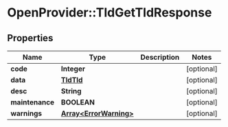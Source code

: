 # OpenProvider::TldGetTldResponse

## Properties
Name | Type | Description | Notes
------------ | ------------- | ------------- | -------------
**code** | **Integer** |  | [optional] 
**data** | [**TldTld**](TldTld.md) |  | [optional] 
**desc** | **String** |  | [optional] 
**maintenance** | **BOOLEAN** |  | [optional] 
**warnings** | [**Array&lt;ErrorWarning&gt;**](ErrorWarning.md) |  | [optional] 

